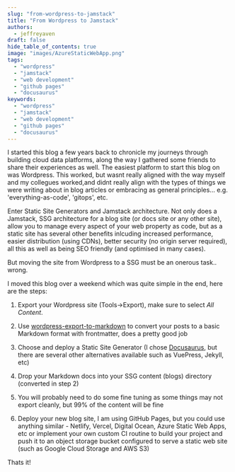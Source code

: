 ```yaml
---
slug: "from-wordpress-to-jamstack"
title: "From Wordpress to Jamstack"
authors:	
  - jeffreyaven
draft: false
hide_table_of_contents: true
image: "images/AzureStaticWebApp.png"
tags: 
  - "wordpress"
  - "jamstack"
  - "web development"
  - "github pages"
  - "docusaurus"
keywords:	
  - "wordpress"
  - "jamstack"
  - "web development"
  - "github pages"
  - "docusaurus"
---
```


I started this blog a few years back to chronicle my journeys through building cloud data platforms, along the way I gathered some friends to share their experiences as well.  The easiest platform to start this blog on was Wordpress.  This worked, but wasnt really aligned with the way myself and my collegues worked,and didnt really align with the types of things we were writing about in blog articles or embracing as general principles... e.g. 'everything-as-code', 'gitops', etc.  

Enter Static Site Generators and Jamstack architecture.  Not only does a Jamstack, SSG architecture for a blog site (or docs site or any other site), allow you to manage every aspect of your web property as code, but as a static site has several other benefits inlcuding increased performance, easier distribution (using CDNs), better security (no origin server required), all this as well as being SEO friendly (and optimised in many cases).  

But moving the site from Wordpress to a SSG must be an onerous task.. wrong.  

I moved this blog over a weekend which was quite simple in the end, here are the steps:  

1. Export your Wordpress site (Tools->Export), make sure to select *All Content*.  

2. Use [wordpress-export-to-markdown](https://github.com/lonekorean/wordpress-export-to-markdown) to convert your posts to a basic Markdown format with frontmatter, does a pretty good job

3. Choose and deploy a Static Site Generator (I chose [Docusaurus](https://docusaurus.io/), but there are several other alternatives available such as VuePress, Jekyll, etc)  

4. Drop your Markdown docs into your SSG content (blogs) directory (converted in step 2)  

5. You will probably need to do some fine tuning as some things may not export cleanly, but 99% of the content will be fine  

6. Deploy your new blog site, I am using GitHub Pages, but you could use anything similar - Netlify, Vercel, Digital Ocean, Azure Static Web Apps, etc or implement your own custom CI routine to build your project and push it to an object storage bucket configured to serve a static web site (such as Google Cloud Storage and AWS S3)  


Thats it!  